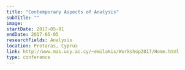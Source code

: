 ```yaml
---
title: "Contemporary Aspects of Analysis"
subTitle: ""
image:
startDate: 2017-05-01
endDate: 2017-05-05
researchFields: Analysis
location: Protaras, Cyprus
link: http://www.mas.ucy.ac.cy/~emilakis/Workshop2017/Home.html
type: conference
---
```

